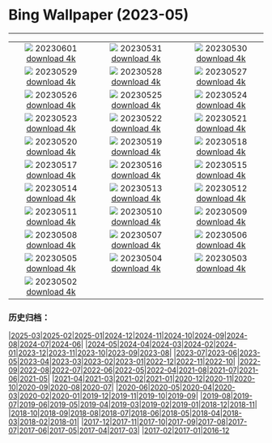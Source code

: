 # Bing Wallpaper (2023-05)
**************
| | | |
| :----: | :----: | :----: |
| ![](https://www.bing.com/th?id=OHR.WorldOtterDay_EN-US4690332709_1920x1080.jpg) 20230601 [download 4k](https://www.bing.com/th?id=OHR.WorldOtterDay_EN-US4690332709_UHD.jpg) | ![](https://www.bing.com/th?id=OHR.HiddenBeach_EN-US8990991711_1920x1080.jpg) 20230531 [download 4k](https://www.bing.com/th?id=OHR.HiddenBeach_EN-US8990991711_UHD.jpg) | ![](https://www.bing.com/th?id=OHR.LanternFloating_EN-US4433076187_1920x1080.jpg) 20230530 [download 4k](https://www.bing.com/th?id=OHR.LanternFloating_EN-US4433076187_UHD.jpg) |
| ![](https://www.bing.com/th?id=OHR.TegallalangTerrace_EN-US4296943902_1920x1080.jpg) 20230529 [download 4k](https://www.bing.com/th?id=OHR.TegallalangTerrace_EN-US4296943902_UHD.jpg) | ![](https://www.bing.com/th?id=OHR.AloeDichotomum_EN-US4149828212_1920x1080.jpg) 20230528 [download 4k](https://www.bing.com/th?id=OHR.AloeDichotomum_EN-US4149828212_UHD.jpg) | ![](https://www.bing.com/th?id=OHR.WatSriSawai_EN-US3779091241_1920x1080.jpg) 20230527 [download 4k](https://www.bing.com/th?id=OHR.WatSriSawai_EN-US3779091241_UHD.jpg) |
| ![](https://www.bing.com/th?id=OHR.SaksunFaroe_EN-US3384967997_1920x1080.jpg) 20230526 [download 4k](https://www.bing.com/th?id=OHR.SaksunFaroe_EN-US3384967997_UHD.jpg) | ![](https://www.bing.com/th?id=OHR.OldFortress_EN-US3033490074_1920x1080.jpg) 20230525 [download 4k](https://www.bing.com/th?id=OHR.OldFortress_EN-US3033490074_UHD.jpg) | ![](https://www.bing.com/th?id=OHR.WesternBoxTurtle_EN-US2880487603_1920x1080.jpg) 20230524 [download 4k](https://www.bing.com/th?id=OHR.WesternBoxTurtle_EN-US2880487603_UHD.jpg) |
| ![](https://www.bing.com/th?id=OHR.BiodiverseCostaRica_EN-US2611109244_1920x1080.jpg) 20230523 [download 4k](https://www.bing.com/th?id=OHR.BiodiverseCostaRica_EN-US2611109244_UHD.jpg) | ![](https://www.bing.com/th?id=OHR.PontdArcole_EN-US2477179777_1920x1080.jpg) 20230522 [download 4k](https://www.bing.com/th?id=OHR.PontdArcole_EN-US2477179777_UHD.jpg) | ![](https://www.bing.com/th?id=OHR.EuropeanHoneybee_EN-US0859156574_1920x1080.jpg) 20230521 [download 4k](https://www.bing.com/th?id=OHR.EuropeanHoneybee_EN-US0859156574_UHD.jpg) |
| ![](https://www.bing.com/th?id=OHR.SumatranRhino_EN-US0245305253_1920x1080.jpg) 20230520 [download 4k](https://www.bing.com/th?id=OHR.SumatranRhino_EN-US0245305253_UHD.jpg) | ![](https://www.bing.com/th?id=OHR.MuseoSoumaya_EN-US2440983924_1920x1080.jpg) 20230519 [download 4k](https://www.bing.com/th?id=OHR.MuseoSoumaya_EN-US2440983924_UHD.jpg) | ![](https://www.bing.com/th?id=OHR.CormorantBridge_EN-US1902862286_1920x1080.jpg) 20230518 [download 4k](https://www.bing.com/th?id=OHR.CormorantBridge_EN-US1902862286_UHD.jpg) |
| ![](https://www.bing.com/th?id=OHR.AmericanWetlands_EN-US1844827155_1920x1080.jpg) 20230517 [download 4k](https://www.bing.com/th?id=OHR.AmericanWetlands_EN-US1844827155_UHD.jpg) | ![](https://www.bing.com/th?id=OHR.MorroJable_EN-US1772722431_1920x1080.jpg) 20230516 [download 4k](https://www.bing.com/th?id=OHR.MorroJable_EN-US1772722431_UHD.jpg) | ![](https://www.bing.com/th?id=OHR.OdocoileusVirginianus_EN-US1668598337_1920x1080.jpg) 20230515 [download 4k](https://www.bing.com/th?id=OHR.OdocoileusVirginianus_EN-US1668598337_UHD.jpg) |
| ![](https://www.bing.com/th?id=OHR.SonnyBonoPelicans_EN-US1524460012_1920x1080.jpg) 20230514 [download 4k](https://www.bing.com/th?id=OHR.SonnyBonoPelicans_EN-US1524460012_UHD.jpg) | ![](https://www.bing.com/th?id=OHR.WildLupine_EN-US1382733552_1920x1080.jpg) 20230513 [download 4k](https://www.bing.com/th?id=OHR.WildLupine_EN-US1382733552_UHD.jpg) | ![](https://www.bing.com/th?id=OHR.FootballField_EN-US1266832046_1920x1080.jpg) 20230512 [download 4k](https://www.bing.com/th?id=OHR.FootballField_EN-US1266832046_UHD.jpg) |
| ![](https://www.bing.com/th?id=OHR.CordouanLighthouse_EN-US1179388866_1920x1080.jpg) 20230511 [download 4k](https://www.bing.com/th?id=OHR.CordouanLighthouse_EN-US1179388866_UHD.jpg) | ![](https://www.bing.com/th?id=OHR.MountCetatea_EN-US0862689024_1920x1080.jpg) 20230510 [download 4k](https://www.bing.com/th?id=OHR.MountCetatea_EN-US0862689024_UHD.jpg) | ![](https://www.bing.com/th?id=OHR.TheChaps_EN-US0810025310_1920x1080.jpg) 20230509 [download 4k](https://www.bing.com/th?id=OHR.TheChaps_EN-US0810025310_UHD.jpg) |
| ![](https://www.bing.com/th?id=OHR.SealLaughing_EN-US0742497806_1920x1080.jpg) 20230508 [download 4k](https://www.bing.com/th?id=OHR.SealLaughing_EN-US0742497806_UHD.jpg) | ![](https://www.bing.com/th?id=OHR.HwangmaesanAzaleas_EN-US0649441292_1920x1080.jpg) 20230507 [download 4k](https://www.bing.com/th?id=OHR.HwangmaesanAzaleas_EN-US0649441292_UHD.jpg) | ![](https://www.bing.com/th?id=OHR.Popocatepetl_EN-US0582960818_1920x1080.jpg) 20230506 [download 4k](https://www.bing.com/th?id=OHR.Popocatepetl_EN-US0582960818_UHD.jpg) |
| ![](https://www.bing.com/th?id=OHR.RebelBase_EN-US9162228478_1920x1080.jpg) 20230505 [download 4k](https://www.bing.com/th?id=OHR.RebelBase_EN-US9162228478_UHD.jpg) | ![](https://www.bing.com/th?id=OHR.ThreeWildebeest_EN-US9446203427_1920x1080.jpg) 20230504 [download 4k](https://www.bing.com/th?id=OHR.ThreeWildebeest_EN-US9446203427_UHD.jpg) | ![](https://www.bing.com/th?id=OHR.KlostersSerneus_EN-US9360254697_1920x1080.jpg) 20230503 [download 4k](https://www.bing.com/th?id=OHR.KlostersSerneus_EN-US9360254697_UHD.jpg) |
| ![](https://www.bing.com/th?id=OHR.KoreanBell_EN-US9211069806_1920x1080.jpg) 20230502 [download 4k](https://www.bing.com/th?id=OHR.KoreanBell_EN-US9211069806_UHD.jpg) |  |  |

### 历史归档：

|[2025-03](bing/2025-03/2025-03.md)|[2025-02](bing/2025-02/2025-02.md)|[2025-01](bing/2025-01/2025-01.md)|[2024-12](bing/2024-12/2024-12.md)|[2024-11](bing/2024-11/2024-11.md)|[2024-10](bing/2024-10/2024-10.md)|[2024-09](bing/2024-09/2024-09.md)|[2024-08](bing/2024-08/2024-08.md)|[2024-07](bing/2024-07/2024-07.md)|[2024-06](bing/2024-06/2024-06.md)|
|[2024-05](bing/2024-05/2024-05.md)|[2024-04](bing/2024-04/2024-04.md)|[2024-03](bing/2024-03/2024-03.md)|[2024-02](bing/2024-02/2024-02.md)|[2024-01](bing/2024-01/2024-01.md)|[2023-12](bing/2023-12/2023-12.md)|[2023-11](bing/2023-11/2023-11.md)|[2023-10](bing/2023-10/2023-10.md)|[2023-09](bing/2023-09/2023-09.md)|[2023-08](bing/2023-08/2023-08.md)|
|[2023-07](bing/2023-07/2023-07.md)|[2023-06](bing/2023-06/2023-06.md)|[2023-05](bing/2023-05/2023-05.md)|[2023-04](bing/2023-04/2023-04.md)|[2023-03](bing/2023-03/2023-03.md)|[2023-02](bing/2023-02/2023-02.md)|[2023-01](bing/2023-01/2023-01.md)|[2022-12](bing/2022-12/2022-12.md)|[2022-11](bing/2022-11/2022-11.md)|[2022-10](bing/2022-10/2022-10.md)|
|[2022-09](bing/2022-09/2022-09.md)|[2022-08](bing/2022-08/2022-08.md)|[2022-07](bing/2022-07/2022-07.md)|[2022-06](bing/2022-06/2022-06.md)|[2022-05](bing/2022-05/2022-05.md)|[2022-04](bing/2022-04/2022-04.md)|[2021-08](bing/2021-08/2021-08.md)|[2021-07](bing/2021-07/2021-07.md)|[2021-06](bing/2021-06/2021-06.md)|[2021-05](bing/2021-05/2021-05.md)|
|[2021-04](bing/2021-04/2021-04.md)|[2021-03](bing/2021-03/2021-03.md)|[2021-02](bing/2021-02/2021-02.md)|[2021-01](bing/2021-01/2021-01.md)|[2020-12](bing/2020-12/2020-12.md)|[2020-11](bing/2020-11/2020-11.md)|[2020-10](bing/2020-10/2020-10.md)|[2020-09](bing/2020-09/2020-09.md)|[2020-08](bing/2020-08/2020-08.md)|[2020-07](bing/2020-07/2020-07.md)|
|[2020-06](bing/2020-06/2020-06.md)|[2020-05](bing/2020-05/2020-05.md)|[2020-04](bing/2020-04/2020-04.md)|[2020-03](bing/2020-03/2020-03.md)|[2020-02](bing/2020-02/2020-02.md)|[2020-01](bing/2020-01/2020-01.md)|[2019-12](bing/2019-12/2019-12.md)|[2019-11](bing/2019-11/2019-11.md)|[2019-10](bing/2019-10/2019-10.md)|[2019-09](bing/2019-09/2019-09.md)|
|[2019-08](bing/2019-08/2019-08.md)|[2019-07](bing/2019-07/2019-07.md)|[2019-06](bing/2019-06/2019-06.md)|[2019-05](bing/2019-05/2019-05.md)|[2019-04](bing/2019-04/2019-04.md)|[2019-03](bing/2019-03/2019-03.md)|[2019-02](bing/2019-02/2019-02.md)|[2019-01](bing/2019-01/2019-01.md)|[2018-12](bing/2018-12/2018-12.md)|[2018-11](bing/2018-11/2018-11.md)|
|[2018-10](bing/2018-10/2018-10.md)|[2018-09](bing/2018-09/2018-09.md)|[2018-08](bing/2018-08/2018-08.md)|[2018-07](bing/2018-07/2018-07.md)|[2018-06](bing/2018-06/2018-06.md)|[2018-05](bing/2018-05/2018-05.md)|[2018-04](bing/2018-04/2018-04.md)|[2018-03](bing/2018-03/2018-03.md)|[2018-02](bing/2018-02/2018-02.md)|[2018-01](bing/2018-01/2018-01.md)|
|[2017-12](bing/2017-12/2017-12.md)|[2017-11](bing/2017-11/2017-11.md)|[2017-10](bing/2017-10/2017-10.md)|[2017-09](bing/2017-09/2017-09.md)|[2017-08](bing/2017-08/2017-08.md)|[2017-07](bing/2017-07/2017-07.md)|[2017-06](bing/2017-06/2017-06.md)|[2017-05](bing/2017-05/2017-05.md)|[2017-04](bing/2017-04/2017-04.md)|[2017-03](bing/2017-03/2017-03.md)|
|[2017-02](bing/2017-02/2017-02.md)|[2017-01](bing/2017-01/2017-01.md)|[2016-12](bing/2016-12/2016-12.md)